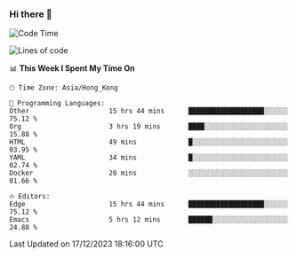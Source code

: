 ### Hi there 👋

<!--
**nicehiro/nicehiro** is a ✨ _special_ ✨ repository because its `README.md` (this file) appears on your GitHub profile.

Here are some ideas to get you started:

- 🔭 I’m currently working on ...
- 🌱 I’m currently learning ...
- 👯 I’m looking to collaborate on ...
- 🤔 I’m looking for help with ...
- 💬 Ask me about ...
- 📫 How to reach me: ...
- 😄 Pronouns: ...
- ⚡ Fun fact: ...
-->

<!--START_SECTION:waka-->
![Code Time](http://img.shields.io/badge/Code%20Time-159%20hrs%206%20mins-blue)

![Lines of code](https://img.shields.io/badge/From%20Hello%20World%20I%27ve%20Written-2.6%20million%20lines%20of%20code-blue)

📊 **This Week I Spent My Time On** 

```text
🕑︎ Time Zone: Asia/Hong_Kong

💬 Programming Languages: 
Other                    15 hrs 44 mins      ███████████████████░░░░░░   75.12 % 
Org                      3 hrs 19 mins       ████░░░░░░░░░░░░░░░░░░░░░   15.88 % 
HTML                     49 mins             █░░░░░░░░░░░░░░░░░░░░░░░░   03.95 % 
YAML                     34 mins             █░░░░░░░░░░░░░░░░░░░░░░░░   02.74 % 
Docker                   20 mins             ░░░░░░░░░░░░░░░░░░░░░░░░░   01.66 % 

🔥 Editors: 
Edge                     15 hrs 44 mins      ███████████████████░░░░░░   75.12 % 
Emacs                    5 hrs 12 mins       ██████░░░░░░░░░░░░░░░░░░░   24.88 % 
```


 Last Updated on 17/12/2023 18:16:00 UTC
<!--END_SECTION:waka-->
